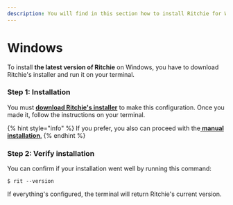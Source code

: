 ```yaml
---
description: You will find in this section how to install Ritchie for Windows.
---
```


# Windows

To install **the latest version of Ritchie** on Windows, you have to download Ritchie's installer and run it on your terminal. 

### Step 1: Installation

You must [**download Ritchie's installer**](https://commons-repo.ritchiecli.io/latest/ritchiecli.msi) to make this configuration. Once you made it, follow the instructions on your terminal. 

{% hint style="info" %}
If you prefer, you also can proceed with the[ **manual installation**.](manual-installation.md)
{% endhint %}

### Step 2: Verify installation 

You can confirm if your installation went well by running this command: 

```text
$ rit --version
```

If everything's configured, the terminal will return Ritchie's current version.  

